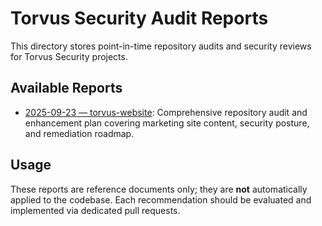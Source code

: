 # Torvus Security Audit Reports

This directory stores point-in-time repository audits and security reviews for Torvus Security projects.

## Available Reports

- [2025-09-23 — torvus-website](./torvus-security-audit-2025-09-23.md): Comprehensive repository audit and enhancement plan covering marketing site content, security posture, and remediation roadmap.

## Usage

These reports are reference documents only; they are **not** automatically applied to the codebase. Each recommendation should be evaluated and implemented via dedicated pull requests.

